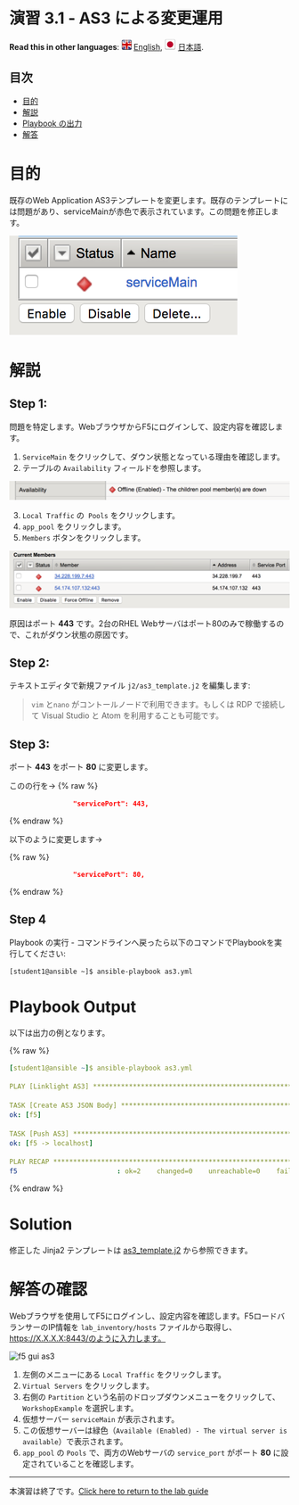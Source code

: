 # 演習 3.1 - AS3 による変更運用

**Read this in other languages**: ![uk](../images/uk.png) [English](README.html),  ![japan](../images/japan.png) [日本語](README.ja.html).

## 目次

- [目的](#目的)
- [解説](#解説)
- [Playbook の出力](#Playbookの出力)
- [解答](#解答)

# 目的

既存のWeb Application AS3テンプレートを変更します。既存のテンプレートには問題があり、serviceMainが赤色で表示されています。この問題を修正します。

![serviceMain-offline.png](serviceMain-offline.png)


# 解説

## Step 1:

問題を特定します。WebブラウザからF5にログインして、設定内容を確認します。

  1. `ServiceMain` をクリックして、ダウン状態となっている理由を確認します。
  2. テーブルの `Availability` フィールドを参照します。

![pool-nodes-down.png](pool-nodes-down.png)

  3. `Local Traffic` の` Pools` をクリックします。
  4. `app_pool` をクリックします。
  5. `Members` ボタンをクリックします。


![443](443.png)

原因はポート **443** です。2台のRHEL Webサーバはポート80のみで稼働するので、これがダウン状態の原因です。

## Step 2:

テキストエディタで新規ファイル `j2/as3_template.j2` を編集します:

>`vim` と`nano` がコントールノードで利用できます。もしくは RDP で接続して Visual Studio と Atom を利用することも可能です。

## Step 3:

ポート **443** をポート **80** に変更します。

このの行を->
{% raw %}
``` json
                "servicePort": 443,
```
{% endraw %}

以下のように変更します->

{% raw %}
``` json
                "servicePort": 80,
```
{% endraw %}

## Step 4

Playbook の実行 - コマンドラインへ戻ったら以下のコマンドでPlaybookを実行してください:

```
[student1@ansible ~]$ ansible-playbook as3.yml
```

# Playbook Output

以下は出力の例となります。

{% raw %}
```yaml
[student1@ansible ~]$ ansible-playbook as3.yml

PLAY [Linklight AS3] ***********************************************************

TASK [Create AS3 JSON Body] ****************************************************
ok: [f5]

TASK [Push AS3] ****************************************************************
ok: [f5 -> localhost]

PLAY RECAP *********************************************************************
f5                         : ok=2    changed=0    unreachable=0    failed=0
```
{% endraw %}

# Solution

修正した Jinja2 テンプレートは [as3_template.j2](./j2/as3_template.j2) から参照できます。

# 解答の確認

Webブラウザを使用してF5にログインし、設定内容を確認します。F5ロードバランサーのIP情報を `lab_inventory/hosts` ファイルから取得し、https://X.X.X.X:8443/のように入力します。

![f5 gui as3](as3-fix.gif)

1. 左側のメニューにある `Local Traffic` をクリックします。
2. `Virtual Servers` をクリックします。
3. 右側の `Partition` という名前のドロップダウンメニューをクリックして、`WorkshopExample` を選択します。
4. 仮想サーバー `serviceMain` が表示されます。
5. この仮想サーバーは緑色（`Available (Enabled) - The virtual server is available`）で表示されます。
6. `app_pool` の `Pools` で、両方のWebサーバの `service_port` がポート **80** に設定されていることを確認します。

----

本演習は終了です。[Click here to return to the lab guide](../README.ja.html)

